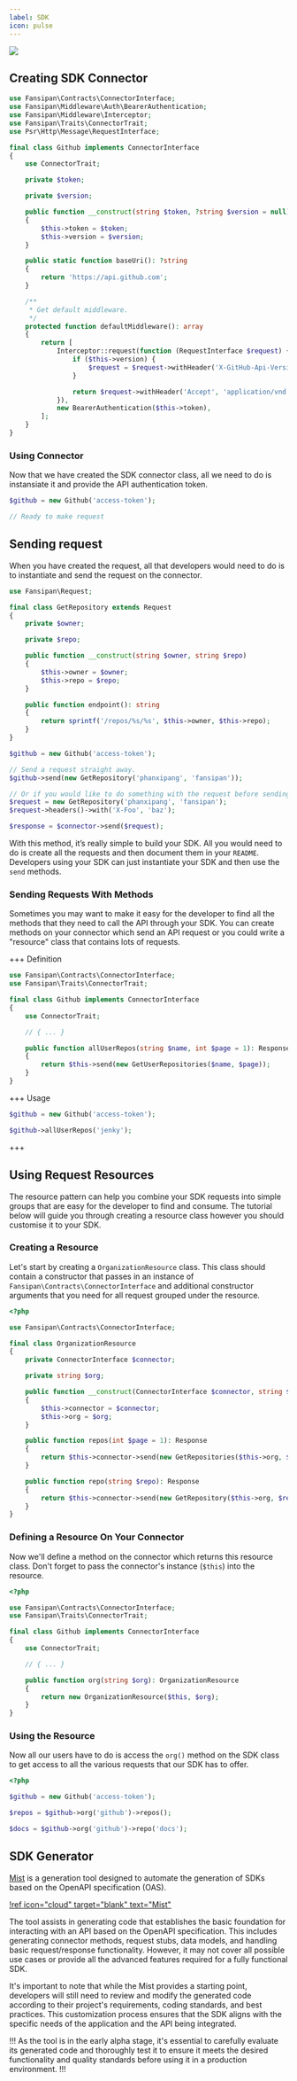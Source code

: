 ```yaml
---
label: SDK
icon: pulse
---
```


![](../static/sdk-hero.png)

## Creating SDK Connector

```php
use Fansipan\Contracts\ConnectorInterface;
use Fansipan\Middleware\Auth\BearerAuthentication;
use Fansipan\Middleware\Interceptor;
use Fansipan\Traits\ConnectorTrait;
use Psr\Http\Message\RequestInterface;

final class Github implements ConnectorInterface
{
    use ConnectorTrait;

    private $token;

    private $version;

    public function __construct(string $token, ?string $version = null)
    {
        $this->token = $token;
        $this->version = $version;
    }

    public static function baseUri(): ?string
    {
        return 'https://api.github.com';
    }

    /**
     * Get default middleware.
     */
    protected function defaultMiddleware(): array
    {
        return [
            Interceptor::request(function (RequestInterface $request) {
                if ($this->version) {
                    $request = $request->withHeader('X-GitHub-Api-Version', $this->version);
                }

                return $request->withHeader('Accept', 'application/vnd.github+json');
            }),
            new BearerAuthentication($this->token),
        ];
    }
}
```

### Using Connector

Now that we have created the SDK connector class, all we need to do is instansiate it and provide the API authentication token.

```php
$github = new Github('access-token');

// Ready to make request
```

## Sending request

When you have created the request, all that developers would need to do is to instantiate and send the request on the connector.

```php
use Fansipan\Request;

final class GetRepository extends Request
{
    private $owner;

    private $repo;

    public function __construct(string $owner, string $repo)
    {
        $this->owner = $owner;
        $this->repo = $repo;
    }

    public function endpoint(): string
    {
        return sprintf('/repos/%s/%s', $this->owner, $this->repo);
    }
}
```

```php
$github = new Github('access-token');

// Send a request straight away.
$github->send(new GetRepository('phanxipang', 'fansipan'));

// Or if you would like to do something with the request before sending it.
$request = new GetRepository('phanxipang', 'fansipan');
$request->headers()->with('X-Foo', 'baz');

$response = $connector->send($request);
```

With this method, it’s really simple to build your SDK. All you would need to do is create all the requests and then document them in your `README`. Developers using your SDK can just instantiate your SDK and then use the `send` methods.

### Sending Requests With Methods

Sometimes you may want to make it easy for the developer to find all the methods that they need to call the API through your SDK. You can create methods on your connector which send an API request or you could write a "resource" class that contains lots of requests.

+++ Definition
```php
use Fansipan\Contracts\ConnectorInterface;
use Fansipan\Traits\ConnectorTrait;

final class Github implements ConnectorInterface
{
    use ConnectorTrait;

    // { ... }

    public function allUserRepos(string $name, int $page = 1): Response
    {
        return $this->send(new GetUserRepositories($name, $page));
    }
}
```
+++ Usage
```php
$github = new Github('access-token');

$github->allUserRepos('jenky');
```
+++

## Using Request Resources

The resource pattern can help you combine your SDK requests into simple groups that are easy for the developer to find and consume. The tutorial below will guide you through creating a resource class however you should customise it to your SDK.

### Creating a Resource

Let's start by creating a `OrganizationResource` class. This class should contain a constructor that passes in an instance of `Fansipan\Contracts\ConnectorInterface` and additional constructor arguments that you need for all request grouped under the resource.

```php
<?php

use Fansipan\Contracts\ConnectorInterface;

final class OrganizationResource
{
    private ConnectorInterface $connector;

    private string $org;

    public function __construct(ConnectorInterface $connector, string $org)
    {
        $this->connector = $connector;
        $this->org = $org;
    }

    public function repos(int $page = 1): Response
    {
        return $this->connector->send(new GetRepositories($this->org, $page));
    }

    public function repo(string $repo): Response
    {
        return $this->connector->send(new GetRepository($this->org, $repo));
    }
}
```

### Defining a Resource On Your Connector

Now we'll define a method on the connector which returns this resource class. Don't forget to pass the connector's instance (`$this`) into the resource.

```php
<?php

use Fansipan\Contracts\ConnectorInterface;
use Fansipan\Traits\ConnectorTrait;

final class Github implements ConnectorInterface
{
    use ConnectorTrait;

    // { ... }

    public function org(string $org): OrganizationResource
    {
        return new OrganizationResource($this, $org);
    }
}
```

### Using the Resource

Now all our users have to do is access the `org()` method on the SDK class to get access to all the various requests that our SDK has to offer.

```php
<?php

$github = new Github('access-token');

$repos = $github->org('github')->repos();

$docs = $github->org('github')->repo('docs');
```

## SDK Generator

[Mist](https://github.com/phanxipang/mist) is a generation tool designed to automate the generation of SDKs based on the OpenAPI specification (OAS).

[!ref icon="cloud" target="blank" text="Mist"](https://github.com/phanxipang/mist)

The tool assists in generating code that establishes the basic foundation for interacting with an API based on the OpenAPI specification. This includes generating connector methods, request stubs, data models, and handling basic request/response functionality. However, it may not cover all possible use cases or provide all the advanced features required for a fully functional SDK.

It's important to note that while the Mist provides a starting point, developers will still need to review and modify the generated code according to their project's requirements, coding standards, and best practices. This customization process ensures that the SDK aligns with the specific needs of the application and the API being integrated.

!!!
As the tool is in the early alpha stage, it's essential to carefully evaluate its generated code and thoroughly test it to ensure it meets the desired functionality and quality standards before using it in a production environment.
!!!
